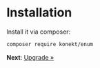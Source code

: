 # Installation

Install it via composer:

```bash
composer require konekt/enum
```

**Next**: [Upgrade &raquo;](upgrade.md)
